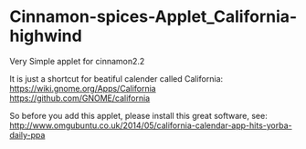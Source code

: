 Cinnamon-spices-Applet_California-highwind
==========================================

Very Simple applet for cinnamon2.2

It is just a shortcut for beatiful calender called California: 
https://wiki.gnome.org/Apps/California
https://github.com/GNOME/california

So before you add this applet, please install this great software, see: http://www.omgubuntu.co.uk/2014/05/california-calendar-app-hits-yorba-daily-ppa
